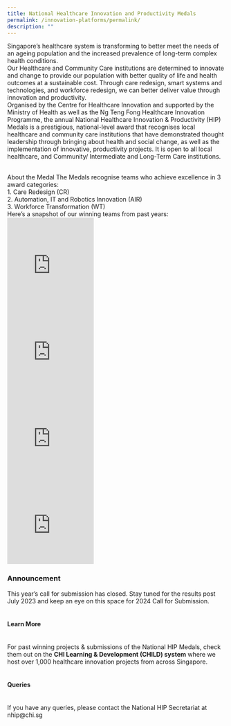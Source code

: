 ```yaml
---
title: National Healthcare Innovation and Productivity Medals
permalink: /innovation-platforms/permalink/
description: ""
---
```

Singapore’s healthcare system is transforming to better meet the needs of an ageing population and the increased prevalence of long-term complex health conditions. <br>
Our Healthcare and Community Care institutions are determined to innovate and change to provide our population with better quality of life and health outcomes at a sustainable cost. Through care redesign, smart systems and technologies, and workforce redesign, we can better deliver value through innovation and productivity.<br>
Organised by the Centre for Healthcare Innovation and supported by the Ministry of Health as well as the Ng Teng Fong Healthcare Innovation Programme, the annual National Healthcare Innovation &amp; Productivity (HIP) Medals is a prestigious, national-level award that recognises local healthcare and community care institutions that have demonstrated thought leadership through bringing about health and social change, as well as the implementation of innovative, productivity projects. It is open to all local healthcare, and Community/ Intermediate and Long-Term Care institutions.

<br>
 	About the Medal 
The Medals recognise teams who achieve excellence in 3 award categories:
<br>1.	Care Redesign (CR)
<br>2.	Automation, IT and Robotics Innovation (AIR)
<br>3.	Workforce Transformation (WT)

<br>
Here’s a snapshot of our winning teams from past years:
<div class="row">
<div class="col"> 
<iframe width="200" height="200" src="https://www.youtube.com/embed/0y7M_8a_7CI" title="YouTube video player" frameborder="0" allow="accelerometer; autoplay; clipboard-write; encrypted-media; gyroscope; picture-in-picture; web-share" allowfullscreen=""></iframe>
	</div>
<div class="col"> 
<iframe width="200" height="200" src="https://www.youtube.com/embed/UFKoedLOhV4" title="YouTube video player" frameborder="0" allow="accelerometer; autoplay; clipboard-write; encrypted-media; gyroscope; picture-in-picture; web-share" allowfullscreen=""></iframe>
	</div>

<div class="col"> 
<iframe width="200" height="200" src="https://www.youtube.com/embed/DZ1uk_0DeKg" title="YouTube video player" frameborder="0" allow="accelerometer; autoplay; clipboard-write; encrypted-media; gyroscope; picture-in-picture; web-share" allowfullscreen=""></iframe>
</div>

<div class="col"> 
<iframe width="200" height="200" src="https://www.youtube.com/embed/AAYelEYxNA0" title="YouTube video player" frameborder="0" allow="accelerometer; autoplay; clipboard-write; encrypted-media; gyroscope; picture-in-picture; web-share" allowfullscreen=""></iframe>
	</div></div>
<div>
	<h3>Announcement</h3>
	<div>
This year’s call for submission has closed. Stay tuned for the results post July 2023 and keep an eye on this space for 2024 Call for Submission. <br><br>
<h4>Learn More</h4> <br>
For past winning projects &amp; submissions of the National HIP Medals, check them out on the <b>CHI Learning &amp; Development (CHILD) system</b> where we host over 1,000 healthcare innovation projects from across Singapore.<br><br>
<h4>Queries</h4><br>
If you have any queries, please contact the National HIP Secretariat at nhip@chi.sg 
</div></div>